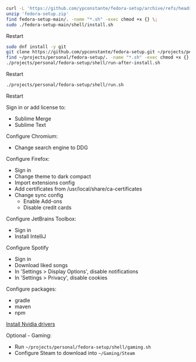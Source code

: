 ```sh
curl -L 'https://github.com/ypconstante/fedora-setup/archive/refs/heads/main.zip' -o 'fedora-setup.zip'
unzip 'fedora-setup.zip'
find fedora-setup-main/. -name "*.sh" -exec chmod +x {} \;
sudo ./fedora-setup-main/shell/install.sh
```

Restart


```sh
sudo dnf install -y git
git clone https://github.com/ypconstante/fedora-setup.git ~/projects/personal/fedora-setup
find ~/projects/personal/fedora-setup/. -name "*.sh" -exec chmod +x {} \;
./projects/personal/fedora-setup/shell/run-after-install.sh
```

Restart

```sh
./projects/personal/fedora-setup/shell/run.sh
```

Restart

Sign in or add license to:
- Sublime Merge
- Sublime Text

Configure Chromium:
- Change search engine to DDG

Configure Firefox:
- Sign in
- Change theme to dark compact
- Import extensions config
- Add certificates from /usr/local/share/ca-certificates
- Change sync config
    - Enable Add-ons
    - Disable credit cards

Configure JetBrains Toolbox:
- Sign in
- Install IntelliJ

Configure Spotify
- Sign in
- Download liked songs
- In 'Settings > Display Options', disable notifications
- In 'Settings > Privacy', disable cookies

Configure packages:
- gradle
- maven
- npm

[Install Nvidia drivers](https://rpmfusion.org/Howto/NVIDIA)

Optional - Gaming:
- Run `~/projects/personal/fedora-setup/shell/gaming.sh`
- Configure Steam to download into `~/Gaming/Steam`
